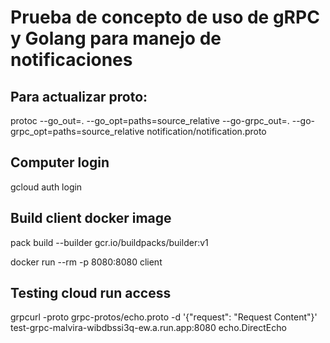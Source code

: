 # Prueba de concepto de uso de gRPC y Golang para manejo de notificaciones



## Para actualizar proto:
protoc --go_out=. --go_opt=paths=source_relative --go-grpc_out=. --go-grpc_opt=paths=source_relative notification/notification.proto


## Computer login
gcloud auth login

## Build client docker image 
pack build --builder gcr.io/buildpacks/builder:v1

docker run --rm -p 8080:8080 client

## Testing cloud run access
grpcurl -proto grpc-protos/echo.proto -d '{"request": "Request Content"}' test-grpc-malvira-wibdbssi3q-ew.a.run.app:8080 echo.DirectEcho
